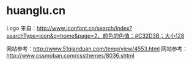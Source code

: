 # huanglu.cn

Logo 来自：http://www.iconfont.cn/search/index?searchType=icon&q=home&page=2，颜色的色值：#C32D3B；大小128

网站参考：http://www.51qianduan.com/temp/view/4553.html
网站参考：http://www.cssmoban.com/cssthemes/8036.shtml
